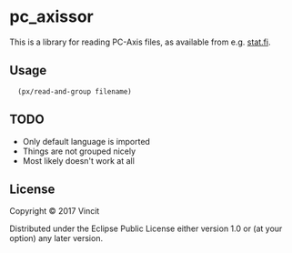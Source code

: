 # pc_axissor

This is a library for reading PC-Axis files, as available from e.g. [stat.fi](http://www.stat.fi/org/avoindata/pxweb.html).

## Usage

```
  (px/read-and-group filename)
```

## TODO
* Only default language is imported
* Things are not grouped nicely
* Most likely doesn't work at all

## License

Copyright © 2017 Vincit 

Distributed under the Eclipse Public License either version 1.0 or (at
your option) any later version.
